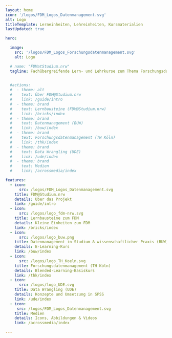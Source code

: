```yaml
---
layout: home
icon: '/logos/FDM_Logos_Datenmanagement.svg'
alt: Logo
titleTemplate: Lerneinheiten, Lehreinheiten, Kursmaterialien
lastUpdated: true

hero:

  image:
    src: '/logos/FDM_Logos_Forschungsdatenmanagement.svg'
    alt: Logo

  # name: "FDMatStudium.nrw"
  tagline: Fachübergreifende Lern- und Lehrkurse zum Thema Forschungsdatenmanagement (FDM) für den Einsatz in Studium und Lehre
  

  #actions:
  #  - theme: alt
  #    text: Über FDM@Studium.nrw
  #    link: /guide/intro
  #  - theme: brand
  #    text: Lernbausteine (FDM@Studium.nrw)
  #    link: /bricks/index
  #  - theme: brand
  #    text: Datenmanagement (BUW)
  #    link: /buw/index
  #  - theme: brand
  #    text: Forschungsdatenmanagement (TH Köln)
  #    link: /thk/index
  #  - theme: brand
  #    text: Data Wrangling (UDE)
  #    link: /ude/index
  #  - theme: brand
  #    text: Medien
  #    link; /acrossmedia/index

features:
  - icon:
      src: /logos/FDM_Logos_Datenmanagement.svg
    title: FDM@Studium.nrw
    details: Über das Projekt
    link: /guide/intro
  - icon:
      src: /logos/logo_fdm-nrw.svg
    title: Lernbausteine zum FDM
    details: Kleine Einheiten zum FDM 
    link: /bricks/index
  - icon:
      src: /logos/logo_buw.png
    title: Datenmanagement in Studium & wissenschaftlicher Praxis (BUW)
    details: E-Learning-Kurs
    link: /buw/index
  - icon:
      src: /logos/logo_TH_Koeln.svg
    title: Forschungsdatenmanagement (TH Köln)
    details: Blended-Learning-Basiskurs
    link: /thk/index
  - icon:
      src: /logos/logo_UDE.svg
    title: Data Wrangling (UDE)
    details: Konzepte und Umsetzung in SPSS
    link: /ude/index
  - icon:
     src: /logos/FDM_Logos_Datenmanagement.svg
    title: Medien
    details: Icons, Abbildungen & Videos
    link: /acrossmedia/index
  
---
```


